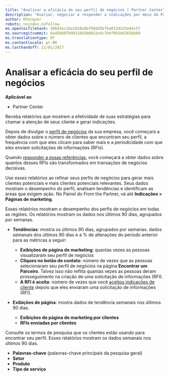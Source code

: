 ```yaml
---
title: "Analisar a eficácia do seu perfil de negócios | Partner Center"
description: "Avaliar, negociar e responder a indicações por meio do Partner Center."
author: KPacquer
robots: noindex,nofollow
ms.openlocfilehash: 508d1ec16a1b58a9bf98dd5bfba013d2d3e04c57
ms.sourcegitcommit: 6a45b607b9031843b6652e4c7b4f055dd265bb89
ms.translationtype: HT
ms.contentlocale: pt-BR
ms.lasthandoff: 11/01/2017
---
```

# <a name="analyze-the-effectiveness-of-your-business-profile"></a>Analisar a eficácia do seu perfil de negócios
<!-- 
https://go.microsoft.com/fwlink/?linkid=849120
-->

**Aplicável ao**

-  Partner Center

Receba relatórios que mostrem a efetividade de suas estratégias para chamar a atenção de seus cliente e gerar indicações.

Depois de divulgar o [perfil de negócios](create-a-marketing-profile.md) da sua empresa, você começará a obter dados sobre o número de clientes que encontram seu perfil, a frequência com que eles clicam para saber mais e a periodicidade com que eles enviam solicitações de informações (RFIs). 

Quando [responder a essas referências](responding-to-referrals.md), você começará a obter dados sobre quantos desses RFIs são transformados em transações de negócios decisivas.

Use esses relatórios ao refinar seus perfis de negócios para gerar mais clientes potenciais e mais clientes potenciais relevantes. Seus dados mostram o desempenho do perfil, analisam tendências e identificam as áreas que exigem ação. No Painel do From the Partner, vá até **Indicações > Páginas de marketing**.

Esses relatórios mostram o desempenho dos perfis de negócios em todas as regiões. Os relatórios mostram os dados nos últimos 90 dias, agrupados por semanas.

*  **Tendências**: mostra os últimos 90 dias, agrupados por semanas. dados semanais dos últimos 90 dias e a % de alterações do período anterior para as métricas a seguir:

   * **Exibições de página de marketing**: quantas vezes as pessoas visualizaram seu perfil de negócios
   * **Cliques no botão de contato**: número de vezes que as pessoas selecionaram seu perfil de negócios na página **Encontrar um Parceiro**. Talvez isso não reflita quantas vezes as pessoas deram prosseguimento na criação de uma solicitação de informações (RFI).
   * **A RFI é aceita**: número de vezes que você [aceitou indicações de cliente](responding-to-referrals.md) depois que eles enviaram uma solicitação de informações (RFI).


*  **Exibições de página**: mostra dados de tendência semanais nos últimos 90 dias.
   *  **Exibições de página de marketing por clientes**
   *  **RFIs enviadas por clientes**

Consulte os termos de pesquisa que os clientes estão usando para encontrar seu perfil. Esses relatórios mostram os dados semanais nos últimos 90 dias.

*  **Palavras-chave** (palavras-chave principais da pesquisa geral) 
*  **Setor**
*  **Produto**
*  **Tipo de serviço**

